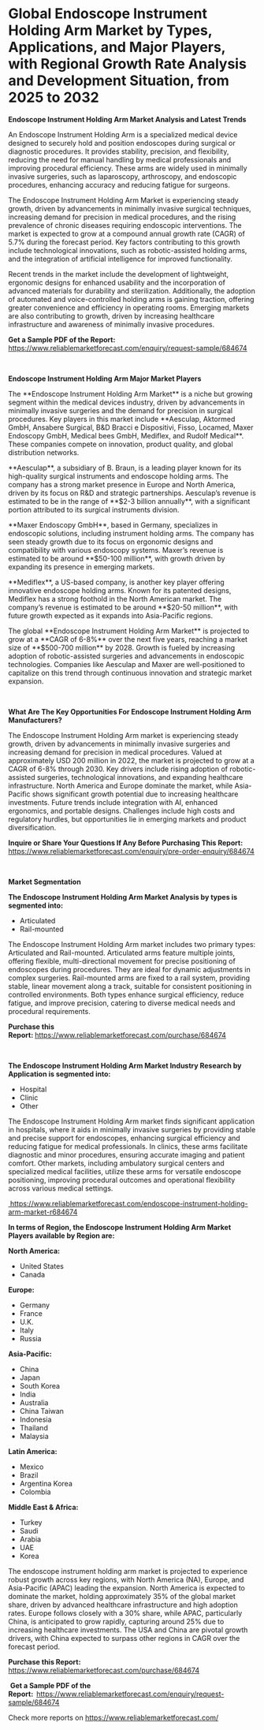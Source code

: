 <p><h1>Global Endoscope Instrument Holding Arm Market by Types, Applications, and Major Players, with Regional Growth Rate Analysis and Development Situation, from 2025 to 2032</h1></p><p><strong>Endoscope Instrument Holding Arm Market Analysis and Latest Trends</strong></p>
<p><p>An Endoscope Instrument Holding Arm is a specialized medical device designed to securely hold and position endoscopes during surgical or diagnostic procedures. It provides stability, precision, and flexibility, reducing the need for manual handling by medical professionals and improving procedural efficiency. These arms are widely used in minimally invasive surgeries, such as laparoscopy, arthroscopy, and endoscopic procedures, enhancing accuracy and reducing fatigue for surgeons.</p><p>The Endoscope Instrument Holding Arm Market is experiencing steady growth, driven by advancements in minimally invasive surgical techniques, increasing demand for precision in medical procedures, and the rising prevalence of chronic diseases requiring endoscopic interventions. The market is expected to grow at a compound annual growth rate (CAGR) of 5.7% during the forecast period. Key factors contributing to this growth include technological innovations, such as robotic-assisted holding arms, and the integration of artificial intelligence for improved functionality.</p><p>Recent trends in the market include the development of lightweight, ergonomic designs for enhanced usability and the incorporation of advanced materials for durability and sterilization. Additionally, the adoption of automated and voice-controlled holding arms is gaining traction, offering greater convenience and efficiency in operating rooms. Emerging markets are also contributing to growth, driven by increasing healthcare infrastructure and awareness of minimally invasive procedures.</p></p>
<p><strong>Get a Sample PDF of the Report:&nbsp;</strong> <a href="https://www.reliablemarketforecast.com/enquiry/request-sample/684674?utm_campaign=1903&utm_medium=2&utm_source=Github&utm_content=ia&utm_term=20012025&utm_id=endoscope-instrument-holding-arm">https://www.reliablemarketforecast.com/enquiry/request-sample/684674</a></p>
<p>&nbsp;</p>
<p><strong>Endoscope Instrument Holding Arm Major Market Players</strong></p>
<p><p>The **Endoscope Instrument Holding Arm Market** is a niche but growing segment within the medical devices industry, driven by advancements in minimally invasive surgeries and the demand for precision in surgical procedures. Key players in this market include **Aesculap, Aktormed GmbH, Ansabere Surgical, B&D Bracci e Dispositivi, Fisso, Locamed, Maxer Endoscopy GmbH, Medical bees GmbH, Mediflex, and Rudolf Medical**. These companies compete on innovation, product quality, and global distribution networks.</p><p>**Aesculap**, a subsidiary of B. Braun, is a leading player known for its high-quality surgical instruments and endoscope holding arms. The company has a strong market presence in Europe and North America, driven by its focus on R&D and strategic partnerships. Aesculap’s revenue is estimated to be in the range of **$2-3 billion annually**, with a significant portion attributed to its surgical instruments division.</p><p>**Maxer Endoscopy GmbH**, based in Germany, specializes in endoscopic solutions, including instrument holding arms. The company has seen steady growth due to its focus on ergonomic designs and compatibility with various endoscopy systems. Maxer’s revenue is estimated to be around **$50-100 million**, with growth driven by expanding its presence in emerging markets.</p><p>**Mediflex**, a US-based company, is another key player offering innovative endoscope holding arms. Known for its patented designs, Mediflex has a strong foothold in the North American market. The company’s revenue is estimated to be around **$20-50 million**, with future growth expected as it expands into Asia-Pacific regions.</p><p>The global **Endoscope Instrument Holding Arm Market** is projected to grow at a **CAGR of 6-8%** over the next five years, reaching a market size of **$500-700 million** by 2028. Growth is fueled by increasing adoption of robotic-assisted surgeries and advancements in endoscopic technologies. Companies like Aesculap and Maxer are well-positioned to capitalize on this trend through continuous innovation and strategic market expansion.</p></p>
<p>&nbsp;</p>
<p><strong>What Are The Key Opportunities For Endoscope Instrument Holding Arm Manufacturers?</strong></p>
<p><p>The Endoscope Instrument Holding Arm market is experiencing steady growth, driven by advancements in minimally invasive surgeries and increasing demand for precision in medical procedures. Valued at approximately USD 200 million in 2022, the market is projected to grow at a CAGR of 6-8% through 2030. Key drivers include rising adoption of robotic-assisted surgeries, technological innovations, and expanding healthcare infrastructure. North America and Europe dominate the market, while Asia-Pacific shows significant growth potential due to increasing healthcare investments. Future trends include integration with AI, enhanced ergonomics, and portable designs. Challenges include high costs and regulatory hurdles, but opportunities lie in emerging markets and product diversification.</p></p>
<p><strong>Inquire or Share Your Questions If Any Before Purchasing This Report:</strong> <a href="https://www.reliablemarketforecast.com/enquiry/pre-order-enquiry/684674?utm_campaign=1903&utm_medium=2&utm_source=Github&utm_content=ia&utm_term=20012025&utm_id=endoscope-instrument-holding-arm">https://www.reliablemarketforecast.com/enquiry/pre-order-enquiry/684674</a></p>
<p>&nbsp;</p>
<p><strong>Market Segmentation</strong></p>
<p><strong>The Endoscope Instrument Holding Arm Market Analysis by types is segmented into:</strong></p>
<p><ul><li>Articulated</li><li>Rail-mounted</li></ul></p>
<p><p>The Endoscope Instrument Holding Arm market includes two primary types: Articulated and Rail-mounted. Articulated arms feature multiple joints, offering flexible, multi-directional movement for precise positioning of endoscopes during procedures. They are ideal for dynamic adjustments in complex surgeries. Rail-mounted arms are fixed to a rail system, providing stable, linear movement along a track, suitable for consistent positioning in controlled environments. Both types enhance surgical efficiency, reduce fatigue, and improve precision, catering to diverse medical needs and procedural requirements.</p></p>
<p><strong>Purchase this Report:&nbsp;</strong><a href="https://www.reliablemarketforecast.com/purchase/684674?utm_campaign=1903&utm_medium=2&utm_source=Github&utm_content=ia&utm_term=20012025&utm_id=endoscope-instrument-holding-arm">https://www.reliablemarketforecast.com/purchase/684674</a></p>
<p>&nbsp;</p>
<p><strong>The Endoscope Instrument Holding Arm Market Industry Research by Application is segmented into:</strong></p>
<p><ul><li>Hospital</li><li>Clinic</li><li>Other</li></ul></p>
<p><p>The Endoscope Instrument Holding Arm market finds significant application in hospitals, where it aids in minimally invasive surgeries by providing stable and precise support for endoscopes, enhancing surgical efficiency and reducing fatigue for medical professionals. In clinics, these arms facilitate diagnostic and minor procedures, ensuring accurate imaging and patient comfort. Other markets, including ambulatory surgical centers and specialized medical facilities, utilize these arms for versatile endoscope positioning, improving procedural outcomes and operational flexibility across various medical settings.</p></p>
<p><a href="https://www.reliablemarketforecast.com/endoscope-instrument-holding-arm-market-r684674?utm_campaign=1903&utm_medium=2&utm_source=Github&utm_content=ia&utm_term=20012025&utm_id=endoscope-instrument-holding-arm">&nbsp;https://www.reliablemarketforecast.com/endoscope-instrument-holding-arm-market-r684674</a></p>
<p><strong>In terms of Region, the Endoscope Instrument Holding Arm Market Players available by Region are:</strong></p>
<p>
    <p> <strong> North America: </strong>
        <ul>
            <li>United States</li>
            <li>Canada</li>
        </ul>
        </p> 
    <p> <strong> Europe: </strong>
        <ul>
            <li>Germany</li>
            <li>France</li>
            <li>U.K.</li>
            <li>Italy</li>
            <li>Russia</li>
        </ul>
        </p> 
    <p> <strong> Asia-Pacific: </strong>
        <ul>
            <li>China</li>
            <li>Japan</li>
            <li>South Korea</li>
            <li>India</li>
            <li>Australia</li>
            <li>China Taiwan</li>
            <li>Indonesia</li>
            <li>Thailand</li>
            <li>Malaysia</li>
        </ul>
        </p> 
    <p> <strong> Latin America: </strong>
        <ul>
            <li>Mexico</li>
            <li>Brazil</li>
            <li>Argentina Korea</li>
            <li>Colombia</li>
        </ul>
        </p> 
    <p> <strong> Middle East & Africa: </strong>
        <ul>
            <li>Turkey</li>
            <li>Saudi</li>
            <li>Arabia</li>
            <li>UAE</li>
            <li>Korea</li>
        </ul>
    </p>
    </p>
<p><p>The endoscope instrument holding arm market is projected to experience robust growth across key regions, with North America (NA), Europe, and Asia-Pacific (APAC) leading the expansion. North America is expected to dominate the market, holding approximately 35% of the global market share, driven by advanced healthcare infrastructure and high adoption rates. Europe follows closely with a 30% share, while APAC, particularly China, is anticipated to grow rapidly, capturing around 25% due to increasing healthcare investments. The USA and China are pivotal growth drivers, with China expected to surpass other regions in CAGR over the forecast period.</p></p>
<p><strong>Purchase this Report: </strong><a href="https://www.reliablemarketforecast.com/purchase/684674?utm_campaign=1903&utm_medium=2&utm_source=Github&utm_content=ia&utm_term=20012025&utm_id=endoscope-instrument-holding-arm">https://www.reliablemarketforecast.com/purchase/684674</a></p>
<p>&nbsp;<strong>Get a Sample PDF of the Report:&nbsp;&nbsp;</strong><a href="https://www.reliablemarketforecast.com/enquiry/request-sample/684674?utm_campaign=1903&utm_medium=2&utm_source=Github&utm_content=ia&utm_term=20012025&utm_id=endoscope-instrument-holding-arm">https://www.reliablemarketforecast.com/enquiry/request-sample/684674</a></p>
<p><strong></strong></p>
<p>Check more reports on <a href="https://www.reliablemarketforecast.com/?utm_campaign=1903&utm_medium=2&utm_source=Github&utm_content=ia&utm_term=20012025&utm_id=endoscope-instrument-holding-arm">https://www.reliablemarketforecast.com/</a></p>
